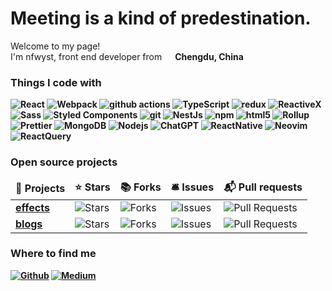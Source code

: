<h1>
  Meeting is a kind of predestination.
</h1>

<p>Welcome to my page! </br> I'm nfwyst, front end developer from <img
    src="https://encrypted-tbn0.gstatic.com/images?q=tbn:ANd9GcSinxaAXgrlYzOHZPWHDpfbohTDNcAS7MZY5n0hrcqHf4TAqoingPBjJ1AoDviAtt8dids&usqp=CAU" width="13" /> <b>Chengdu, China
<h3>Things I code with</h3>
<p>
  <img alt="React" src="https://img.shields.io/badge/-React-45b8d8?style=flat-square&logo=react&logoColor=white" />
  <img alt="Webpack"
    src="https://img.shields.io/badge/-Webpack-8DD6F9?style=flat-square&logo=webpack&logoColor=white" />
  <img alt="github actions"
    src="https://img.shields.io/badge/-Github_Actions-2088FF?style=flat-square&logo=github-actions&logoColor=white" />
  <img alt="TypeScript"
    src="https://img.shields.io/badge/-TypeScript-007ACC?style=flat-square&logo=typescript&logoColor=white" />
  <img alt="redux" src="https://img.shields.io/badge/-Redux-764ABC?style=flat-square&logo=redux&logoColor=white" />
  <img alt="ReactiveX"
    src="https://img.shields.io/badge/-RxJs-B7178C?style=flat-square&logo=reactivex&logoColor=white" />
  <img alt="Sass" src="https://img.shields.io/badge/-Sass-CC6699?style=flat-square&logo=sass&logoColor=white" />
  <img alt="Styled Components"
    src="https://img.shields.io/badge/-Styled_Components-db7092?style=flat-square&logo=styled-components&logoColor=white" />
  <img alt="git" src="https://img.shields.io/badge/-Git-F05032?style=flat-square&logo=git&logoColor=white" />
  <img alt="NestJs" src="https://img.shields.io/badge/-NestJs-ea2845?style=flat-square&logo=nestjs&logoColor=white" />
  <img alt="npm" src="https://img.shields.io/badge/-NPM-CB3837?style=flat-square&logo=npm&logoColor=white" />
  <img alt="html5" src="https://img.shields.io/badge/-HTML5-E34F26?style=flat-square&logo=html5&logoColor=white" />
  <img alt="Rollup"
    src="https://img.shields.io/badge/-Rollup-EC4A3F?style=flat-square&logo=rollup.js&logoColor=white" />
  <img alt="Prettier"
    src="https://img.shields.io/badge/-Prettier-F7B93E?style=flat-square&logo=prettier&logoColor=white" />
  <img alt="MongoDB"
    src="https://img.shields.io/badge/-MongoDB-13aa52?style=flat-square&logo=mongodb&logoColor=white" />
  <img alt="Nodejs" src="https://img.shields.io/badge/-Nodejs-43853d?style=flat-square&logo=Node.js&logoColor=white" />
  <img alt="ChatGPT" src="https://img.shields.io/badge/-ChatGPT-43853d?style=flat-square&logo=ChatGPT&logoColor=white" />
  <img alt="ReactNative" src="https://img.shields.io/badge/-ReactNative-43853d?style=flat-square&logo=ReactNative&logoColor=white" />
  <img alt="Neovim" src="https://img.shields.io/badge/-Neovim-43853d?style=flat-square&logo=Neovim&logoColor=white" />
  <img alt="ReactQuery" src="https://img.shields.io/badge/-ReactQuery-43853d?style=flat-square&logo=ReactQuery&logoColor=white" />
</p>
<h3>Open source projects</h3>
<table>
  <thead align="center">
    <tr border: none;>
      <td><b>🎁 Projects</b></td>
      <td><b>⭐ Stars</b></td>
      <td><b>📚 Forks</b></td>
      <td><b>🛎 Issues</b></td>
      <td><b>📬 Pull requests</b></td>
    </tr>
  </thead>
  <tbody>
    <tr>
      <td><a href="https://github.com/nfwyst/effect"><b>effects</b></a>
      </td>
      <td><img alt="Stars"
          src="https://img.shields.io/github/stars/nfwyst/effect?style=flat-square&labelColor=343b41" />
      </td>
      <td><img alt="Forks"
          src="https://img.shields.io/github/forks/nfwyst/effect?style=flat-square&labelColor=343b41" />
      </td>
      <td><img alt="Issues"
          src="https://img.shields.io/github/issues/nfwyst/effect?style=flat-square&labelColor=343b41" />
      </td>
      <td><img alt="Pull Requests"
          src="https://img.shields.io/github/issues-pr/nfwyst/effect?style=flat-square&labelColor=343b41" />
      </td>
    </tr>
    <tr>
      <td><a href="https://github.com/nfwyst/blogs"><b>blogs</b></a></td>
      <td><img alt="Stars"
          src="https://img.shields.io/github/stars/nfwyst/blogs?style=flat-square&labelColor=343b41" />
      </td>
      <td><img alt="Forks"
          src="https://img.shields.io/github/forks/nfwyst/blogs?style=flat-square&labelColor=343b41" />
      </td>
      <td><img alt="Issues"
          src="https://img.shields.io/github/issues/nfwyst/blogs?style=flat-square&labelColor=343b41" />
      </td>
      <td><img alt="Pull Requests"
          src="https://img.shields.io/github/issues-pr/nfwyst/blogs?style=flat-square&labelColor=343b41" />
      </td>
    </tr>
  </tbody>
</table>
<h3>Where to find me</h3>
<p><a href="https://github.com/nfwyst" target="_blank"><img alt="Github"
      src="https://img.shields.io/badge/GitHub-%2312100E.svg?&style=for-the-badge&logo=Github&logoColor=white" /></a>
  <a href="https://medium.com/@nfwyst" target="_blank"><img alt="Medium"
      src="https://img.shields.io/badge/medium-%2312100E.svg?&style=for-the-badge&logo=medium&logoColor=white" /></a>
</p>
